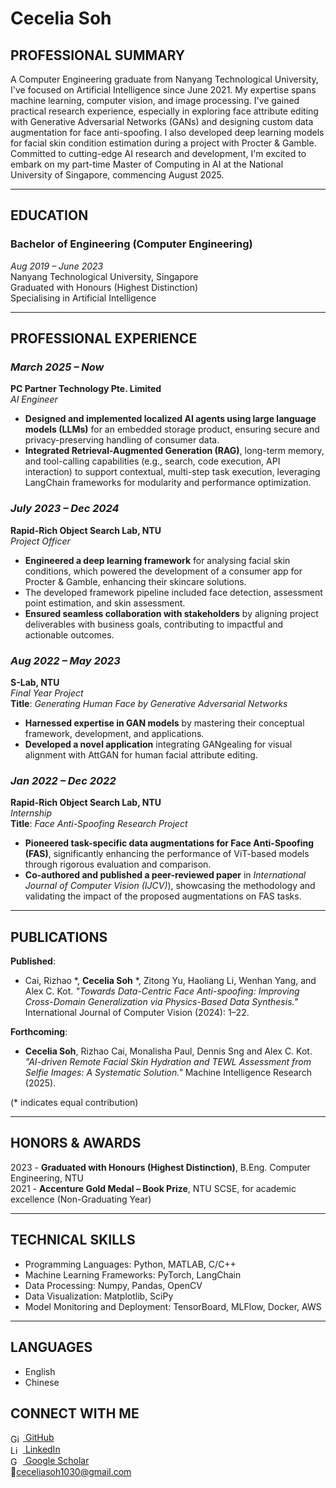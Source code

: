 # Cecelia Soh
## PROFESSIONAL SUMMARY

A Computer Engineering graduate from Nanyang Technological University, I've focused on Artificial Intelligence since June 2021. My expertise spans machine learning, computer vision, and image processing. I've gained practical research experience, especially in exploring face attribute editing with Generative Adversarial Networks (GANs) and designing custom data augmentation for face anti-spoofing. I also developed deep learning models for facial skin condition estimation during a project with Procter & Gamble. Committed to cutting-edge AI research and development, I'm excited to embark on my part-time Master of Computing in AI at the National University of Singapore, commencing August 2025.

---

## EDUCATION

### **Bachelor of Engineering (Computer Engineering)**  
_Aug 2019 – June 2023_ <br>
Nanyang Technological University, Singapore <br>
Graduated with Honours (Highest Distinction) <br>
Specialising in Artificial Intelligence  

---

## PROFESSIONAL EXPERIENCE

### _March 2025 – Now_  
**PC Partner Technology Pte. Limited**  
_AI Engineer_
- **Designed and implemented localized AI agents using large language models (LLMs)** for an embedded storage product, ensuring secure and privacy-preserving handling of consumer data.
- **Integrated Retrieval-Augmented Generation (RAG)**, long-term memory, and tool-calling capabilities (e.g., search, code execution, API interaction) to support contextual, multi-step task execution, leveraging LangChain frameworks for modularity and performance optimization.


### _July 2023 – Dec 2024_  
**Rapid-Rich Object Search Lab, NTU**  
_Project Officer_
- **Engineered a deep learning framework** for analysing facial skin conditions, which powered the development of a consumer app for Procter & Gamble, enhancing their skincare solutions.
- The developed framework pipeline included face detection, assessment point estimation, and skin assessment.
- **Ensured seamless collaboration with stakeholders** by aligning project deliverables with business goals, contributing to impactful and actionable outcomes.


### _Aug 2022 – May 2023_  
**S-Lab, NTU**  
_Final Year Project_ <br>
**Title**: _Generating Human Face by Generative Adversarial Networks_  
- **Harnessed expertise in GAN models** by mastering their conceptual framework, development, and applications.
- **Developed a novel application** integrating GANgealing for visual alignment with AttGAN for human facial attribute editing.


### _Jan 2022 – Dec 2022_  
**Rapid-Rich Object Search Lab, NTU**  
_Internship_ <br>
**Title**: _Face Anti-Spoofing Research Project_  
- **Pioneered task-specific data augmentations for Face Anti-Spoofing (FAS)**, significantly enhancing the performance of ViT-based models through rigorous evaluation and comparison.
- **Co-authored and published a peer-reviewed paper** in *International Journal of Computer Vision (IJCV)*), showcasing the methodology and validating the impact of the proposed augmentations on FAS tasks.

---

## PUBLICATIONS
**Published**:  
- Cai, Rizhao *, **Cecelia Soh** *, Zitong Yu, Haoliang Li, Wenhan Yang, and Alex C. Kot. _"Towards Data-Centric Face Anti-spoofing: Improving Cross-Domain Generalization via Physics-Based Data Synthesis."_ International Journal of Computer Vision (2024): 1–22.
  
**Forthcoming**:  
- **Cecelia Soh**, Rizhao Cai, Monalisha Paul, Dennis Sng and Alex C. Kot. _"AI-driven Remote Facial Skin Hydration and TEWL Assessment from Selfie Images: A Systematic Solution."_ Machine Intelligence Research (2025).

(* indicates equal contribution)

---

## HONORS & AWARDS

2023 - **Graduated with Honours (Highest Distinction)**, B.Eng. Computer Engineering, NTU  
2021 - **Accenture Gold Medal – Book Prize**, NTU SCSE, for academic excellence (Non-Graduating Year)

---

## TECHNICAL SKILLS

- Programming Languages: Python, MATLAB, C/C++  
- Machine Learning Frameworks: PyTorch, LangChain  
- Data Processing: Numpy, Pandas, OpenCV  
- Data Visualization: Matplotlib, SciPy  
- Model Monitoring and Deployment: TensorBoard, MLFlow, Docker, AWS

---

## LANGUAGES

- English  
- Chinese

## CONNECT WITH ME
<a href="https://github.com/CeceliaSoh" target="_blank">
  <img src="https://cdn.jsdelivr.net/gh/simple-icons/simple-icons/icons/github.svg" alt="GitHub" width="16" style="vertical-align:middle; margin-right:4px;">
  GitHub
</a> <br>
<a href="https://www.linkedin.com/in/cecelia-soh-6b3522217/" target="_blank">
  <img src="https://cdn.jsdelivr.net/gh/simple-icons/simple-icons/icons/linkedin.svg" alt="LinkedIn" width="16" style="vertical-align:middle; margin-right:4px;">
  LinkedIn
</a> <br>
<a href="https://scholar.google.com/citations?user=9BuyLy8AAAAJ" target="_blank">
  <img src="https://cdn.jsdelivr.net/gh/simple-icons/simple-icons/icons/googlescholar.svg" alt="Google Scholar" width="16" style="vertical-align:middle; margin-right:4px;">
  Google Scholar
</a> <br>
📧<a href="mailto:ceceliasoh1030@gmail.com">ceceliasoh1030@gmail.com</a>
